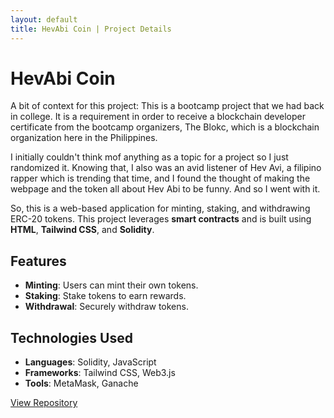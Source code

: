 ```yaml
---
layout: default
title: HevAbi Coin | Project Details
---
```


# HevAbi Coin

A bit of context for this project:
This is a bootcamp project that we had back in college. It is a requirement in order to receive a blockchain developer certificate from the bootcamp organizers, The Blokc, which is a blockchain organization here in the Philippines. 

I initially couldn't think mof anything as a topic for a project so I just randomized it. Knowing that, I also was an avid listener of Hev Avi, a filipino rapper which is trending that time, and I found the thought of making the webpage and the token all about Hev Abi to be funny. And so I went with it.

So, this is a web-based application for minting, staking, and withdrawing ERC-20 tokens. This project leverages **smart contracts** and is built using **HTML**, **Tailwind CSS**, and **Solidity**.

## Features
- **Minting**: Users can mint their own tokens.
- **Staking**: Stake tokens to earn rewards.
- **Withdrawal**: Securely withdraw tokens.

## Technologies Used
- **Languages**: Solidity, JavaScript
- **Frameworks**: Tailwind CSS, Web3.js
- **Tools**: MetaMask, Ganache

[View Repository](https://github.com/CharlesMatthewAtilano/HevAbi)
